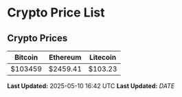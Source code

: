 # Crypto Price List

## Crypto Prices
| Bitcoin | Ethereum | Litecoin |
| ------- | -------- | -------- |
| $103459 | $2459.41 | $103.23 |
**Last Updated:** 2025-05-10 16:42 UTC
**Last Updated:** $DATE$
